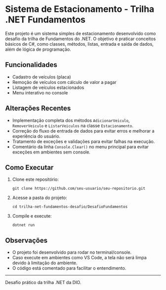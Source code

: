 # Sistema de Estacionamento - Trilha .NET Fundamentos

Este projeto é um sistema simples de estacionamento desenvolvido como desafio da trilha de Fundamentos do .NET. O objetivo é praticar conceitos básicos de C#, como classes, métodos, listas, entrada e saída de dados, além de lógica de programação.

## Funcionalidades

- Cadastro de veículos (placa)
- Remoção de veículos com cálculo de valor a pagar
- Listagem de veículos estacionados
- Menu interativo no console

## Alterações Recentes

- Implementação completa dos métodos `AdicionarVeiculo`, `RemoverVeiculo` e `ListarVeiculos` na classe `Estacionamento`.
- Correção do fluxo de entrada de dados para evitar erros e melhorar a experiência do usuário.
- Tratamento de exceções e validações para evitar falhas na execução.
- Comentário da linha `Console.Clear()` no menu principal para evitar exceções em ambientes sem console.

## Como Executar

1. Clone este repositório:
   ```
   git clone https://github.com/seu-usuario/seu-repositorio.git
   ```
2. Acesse a pasta do projeto:
   ```
   cd trilha-net-fundamentos-desafio/DesafioFundamentos
   ```
3. Compile e execute:
   ```
   dotnet run
   ```

## Observações
- O projeto foi desenvolvido para rodar no terminal/console.
- Caso execute em ambientes como VS Code, a tela não será limpa devido à limitação do ambiente.
- O código está comentado para facilitar o entendimento.

---

Desafio prático da trilha .NET da DIO.
